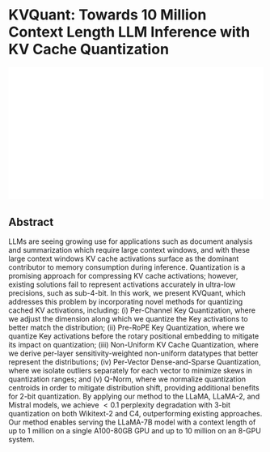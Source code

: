 # KVQuant: Towards 10 Million Context Length LLM Inference with KV Cache Quantization

<p align="center">
<img src="../../blank.jpg" width="600" title="blank">
</p>

## Abstract

LLMs are seeing growing use for applications such as document analysis and
summarization which require large context windows, and with these large context
windows KV cache activations surface as the dominant contributor to memory
consumption during inference. Quantization is a promising approach for
compressing KV cache activations; however, existing solutions fail to represent
activations accurately in ultra-low precisions, such as sub-4-bit. In this
work, we present KVQuant, which addresses this problem by incorporating novel
methods for quantizing cached KV activations, including: (i) Per-Channel Key
Quantization, where we adjust the dimension along which we quantize the Key
activations to better match the distribution; (ii) Pre-RoPE Key Quantization,
where we quantize Key activations before the rotary positional embedding to
mitigate its impact on quantization; (iii) Non-Uniform KV Cache Quantization,
where we derive per-layer sensitivity-weighted non-uniform datatypes that
better represent the distributions; (iv) Per-Vector Dense-and-Sparse
Quantization, where we isolate outliers separately for each vector to minimize
skews in quantization ranges; and (v) Q-Norm, where we normalize quantization
centroids in order to mitigate distribution shift, providing additional
benefits for 2-bit quantization. By applying our method to the LLaMA, LLaMA-2,
and Mistral models, we achieve $<0.1$ perplexity degradation with 3-bit
quantization on both Wikitext-2 and C4, outperforming existing approaches. Our
method enables serving the LLaMA-7B model with a context length of up to 1
million on a single A100-80GB GPU and up to 10 million on an 8-GPU system.

